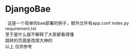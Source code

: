 # DjangoBae
 
这是一个简单的bae部署的例子，额外文件有app.conf index.py requirement.txt<br>
至于是什么就不解释了大家都看得懂<br>
跳转的页面是改周大神的<br>
以上 仅供参考
